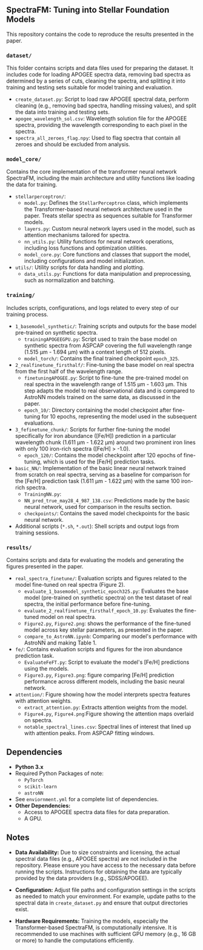 ## SpectraFM: Tuning into Stellar Foundation Models

This repository contains the code to reproduce the results presented in the paper.


### `dataset/`

This folder contains scripts and data files used for preparing the dataset. It includes code for loading APOGEE spectra data, removing bad spectra as determined by a series of cuts, cleaning the spectra, and splitting it into training and testing sets suitable for model training and evaluation.

- `create_dataset.py`: Script to load raw APOGEE spectral data, perform cleaning (e.g., removing bad spectra, handling missing values), and split the data into training and testing sets.
- `apogee_wavelength_sol.csv`: Wavelength solution file for the APOGEE spectra, providing the wavelength corresponding to each pixel in the spectra.
- `spectra_all_zeroes_flag.npy`: Used to flag spectra that contain all zeroes and should be excluded from analysis.


### `model_core/`

Contains the core implementation of the transformer neural network SpectraFM, including the main architecture and utility functions like loading the data for training.

- `stellarperceptron/`:
  - `model.py`: Defines the `StellarPerceptron` class, which implements the Transformer-based neural network architecture used in the paper. Treats stellar spectra as sequences suitable for Transformer models.
  - `layers.py`: Custom neural network layers used in the model, such as attention mechanisms tailored for spectra.
  - `nn_utils.py`: Utility functions for neural network operations, including loss functions and optimization utilities.
  - `model_core.py`: Core functions and classes that support the model, including configurations and model initialization.
- `utils/`: Utility scripts for data handling and plotting.
  - `data_utils.py`: Functions for data manipulation and preprocessing, such as normalization and batching.

### `training/`

Includes scripts, configurations, and logs related to every step of our training process.

- `1_basemodel_synthetic/`: Training scripts and outputs for the base model pre-trained on synthetic spectra.
  - `trainingAPOGEEGPU.py`: Script used to train the base model on synthetic spectra from ASPCAP covering the full wavelength range (1.515 μm - 1.694 μm) with a context length of 512 pixels.
  - `model_torch/`: Contains the final trained checkpoint `epoch_325`.
- `2_realfinetune_firsthalf/`: Fine-tuning the base model on real spectra from the first half of the wavelength range.
  - `finetuningAPOGEE.py`: Script to fine-tune the pre-trained model on real spectra in the wavelength range of 1.515 μm - 1.603 μm. This step adapts the model to real observational data and is compared to AstroNN models trained on the same data, as discussed in the paper.
  - `epoch_10/`: Directory containing the model checkpoint after fine-tuning for 10 epochs, representing the model used in the subsequent evaluations.
- `3_fefinetune_chunk/`: Scripts for further fine-tuning the model specifically for iron abundance ([Fe/H]) prediction in a particular wavelength chunk (1.611 μm - 1.622 μm) around two prominent iron lines with only 100 iron-rich spectra ([Fe/H] > -1.0).
  - `epoch_120/`: Contains the model checkpoint after 120 epochs of fine-tuning, which is used for the [Fe/H] prediction tasks.
- `basic_NN/`: Implementation of the basic linear neural network trained from scratch on real spectra, serving as a baseline for comparison for the [Fe/H] prediction task (1.611 μm - 1.622 μm) with the same 100 iron-rich spectra.
  - `TrainingNN.py`:
  - `NN_pred_true_may28_4_987_138.csv`: Predictions made by the basic neural network, used for comparison in the results section.
  - `checkpoints/`: Contains the saved model checkpoints for the basic neural network.
- Additional scripts (`*.sh`, `*.out`): Shell scripts and output logs from training sessions.

### `results/`

Contains scripts and data for evaluating the models and generating the figures presented in the paper.

- `real_spectra_finetune/`: Evaluation scripts and figures related to the model fine-tuned on real spectra (Figure 2).
  - `evaluate_1_basemodel_synthetic_epoch325.py`: Evaluates the base model (pre-trained on synthetic spectra) on the test dataset of real spectra, the initial performance before fine-tuning.
  - `evaluate_2_realfinetune_firsthalf_epoch_10.py`: Evaluates the fine-tuned model on real spectra.
  - `Figure2.py`, `Figure2.png`: shows the performance of the fine-tuned model across key stellar parameters, as presented in the paper.
  - `compare_to_AstroNN.ipynb`: Comparing our model's performance with AstroNN and making Table 1.
- `fe/`: Contains evaluation scripts and figures for the iron abundance prediction task.
  - `EvaluateFeFT.py`: Script to evaluate the model's [Fe/H] predictions using the models.
  - `Figure3.py`, `Figure3.png`: figure comparing [Fe/H] prediction performance across different models, including the basic neural network.
- `attention/`: Figure showing how the model interprets spectra features with attention weights.
  - `extract_attention.py`: Extracts attention weights from the model.
  - `Figure4.py`, `Figure4.png`:Figure showing the attention maps overlaid on spectra.
  - `notable_spectral_lines.csv`: Spectral lines of interest that lined up with attention peaks. From ASPCAP fitting windows.

## Dependencies

- **Python 3.x**
- Required Python Packages of note:
  - `PyTorch`
  - `scikit-learn`
  - `astroNN`
- See `enviornment.yml` for a complete list of dependencies.
- **Other Dependencies:**
  - Access to APOGEE spectra data files for data preparation.
  - A GPU.

## Notes

- **Data Availability:** Due to size constraints and licensing, the actual spectral data files (e.g., APOGEE spectra) are not included in the repository. Please ensure you have access to the necessary data before running the scripts. Instructions for obtaining the data are typically provided by the data providers (e.g., SDSS/APOGEE).

- **Configuration:** Adjust file paths and configuration settings in the scripts as needed to match your environment. For example, update paths to the spectral data in `create_dataset.py` and ensure that output directories exist.

- **Hardware Requirements:** Training the models, especially the Transformer-based SpectraFM, is computationally intensive. It is recommended to use machines with sufficient GPU memory (e.g., 16 GB or more) to handle the computations efficiently.